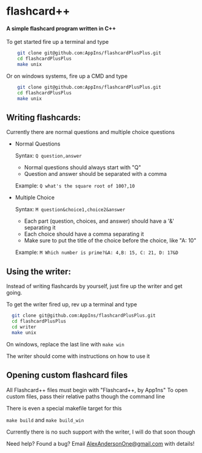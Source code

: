 # flashcard++
#### A simple flashcard program written in C++

To get started fire up a terminal and type
```sh
    git clone git@github.com:AppIns/flashcardPlusPlus.git
    cd flashcardPlusPlus
    make unix
```
Or on windows systems, fire up a CMD and type
```sh
    git clone git@github.com:AppIns/flashcardPlusPlus.git
    cd flashcardPlusPlus
    make unix
```

## Writing flashcards:

  Currently there are normal questions and multiple choice questions

  * Normal Questions

    Syntax: `Q question,answer`

    * Normal questions should always start with "Q"
    * Question and answer should be separated with a comma

    Example: `Q what's the square root of 100?,10`

  * Multiple Choice

    Syntax: `M question&choice1,choice2&answer`

      * Each part (question, choices, and answer) should have a '&' separating it
      * Each choice should have a comma separating it
      * Make sure to put the title of the choice before the choice, like "A: 10"

      Example: `M Which number is prime?&A: 4,B: 15, C: 21, D: 17&D`


## Using the writer:

  Instead of writing flashcards by yourself, just fire up the writer and get going.

  To get the writer fired up, rev up a terminal and type
  ```sh
    git clone git@github.com:AppIns/flashcardPlusPlus.git
    cd flashcardPlusPlus
    cd writer
    make unix
  ```
  On windows, replace the last line with `make win`

  The writer should come with instructions on how to use it

## Opening custom flashcard files
  All Flashcard++ files must begin with "Flashcard++, by App1ns"
  To open custom files, pass their relative paths though the command line

  There is even a special makefile target for this

  `make build` and `make build_win`

  Currently there is no such support with the writer, I will do that soon though

Need help? Found a bug? Email AlexAndersonOne@gmail.com with details!
